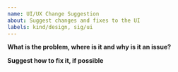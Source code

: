 ```yaml
---
name: UI/UX Change Suggestion
about: Suggest changes and fixes to the UI 
labels: kind/design, sig/ui
---
```


**What is the problem, where is it and why is it an issue?**

**Suggest how to fix it, if possible**
